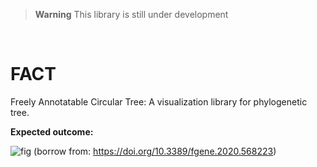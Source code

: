> **Warning**
> This library is still under development
<br>

# FACT
Freely Annotatable Circular Tree: A visualization library for phylogenetic tree.
<br>

**Expected outcome:**
<br>

![fig](https://www.frontiersin.org/files/Articles/568223/fgene-11-568223-HTML/image_m/fgene-11-568223-g004.jpg)
(borrow from: https://doi.org/10.3389/fgene.2020.568223)
